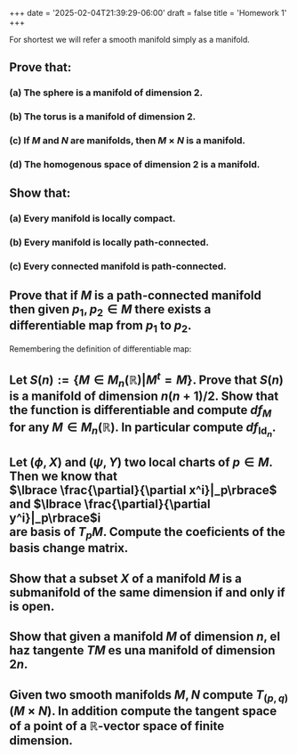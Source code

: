+++
date = '2025-02-04T21:39:29-06:00'
draft = false
title = 'Homework 1'
+++

For shortest we will refer a smooth manifold simply as a manifold.

## Prove that:

### (a) The sphere is a manifold of dimension 2.

### (b) The torus is a manifold of dimension 2.

### (c) If $M$ and $N$ are manifolds, then $M\times N$ is a manifold.

### (d) The homogenous space of dimension 2 is a manifold.

## Show that:

### (a) Every manifold is locally compact.

### (b) Every manifold is locally path-connected.

### (c) Every connected manifold is path-connected.


## Prove that if $M$ is a path-connected manifold then given $p_1,p_2\in M$ there exists a differentiable map from $p_1$ to $p_2$.

Remembering the definition of differentiable map:

## Let $S(n):=\{M\in M_n(\mathbb{R})| M^t=M\}$. Prove that $S(n)$ is a manifold of dimension $n(n+1)/2$. Show that the function is differentiable and compute $df_M$ for any $M\in M_n(\mathbb{R})$. In particular compute $df_{\operatorname{Id}_n}$. 

## Let $(\phi, X)$ and $(\psi, Y)$ two local charts of $p\in M$. Then we know that <br> $\lbrace \frac{\partial}{\partial x^i}|_p\rbrace$ and $\lbrace \frac{\partial}{\partial y^i}|_p\rbrace$i <br> are basis of $T_pM$. Compute the coeficients of the basis change matrix.

## Show that a subset $X$ of a manifold $M$ is a submanifold of the same dimension if and only if is open.


## Show that given a manifold $M$ of dimension $n$, el haz tangente $TM$ es una manifold of dimension $2n$.

## Given two smooth manifolds $M,N$ compute $T_{(p,q)}(M\times N)$. In addition compute the tangent space of a point of a $\mathbb{R}$-vector space of finite dimension. 

